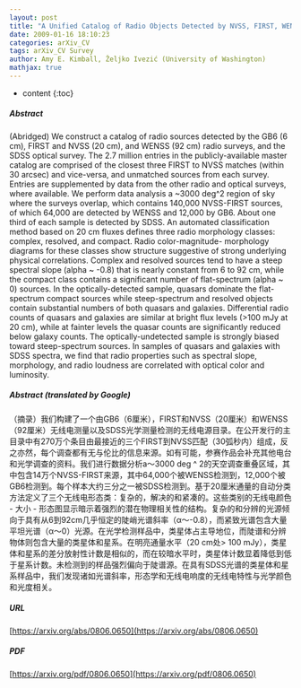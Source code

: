 ```yaml
---
layout: post
title: "A Unified Catalog of Radio Objects Detected by NVSS, FIRST, WENSS, GB6, and SDSS"
date: 2009-01-16 18:10:23
categories: arXiv_CV
tags: arXiv_CV Survey
author: Amy E. Kimball, Željko Ivezić (University of Washington)
mathjax: true
---
```


* content
{:toc}

##### Abstract
(Abridged) We construct a catalog of radio sources detected by the GB6 (6 cm), FIRST and NVSS (20 cm), and WENSS (92 cm) radio surveys, and the SDSS optical survey. The 2.7 million entries in the publicly-available master catalog are comprised of the closest three FIRST to NVSS matches (within 30 arcsec) and vice-versa, and unmatched sources from each survey. Entries are supplemented by data from the other radio and optical surveys, where available. We perform data analysis a ~3000 deg^2 region of sky where the surveys overlap, which contains 140,000 NVSS-FIRST sources, of which 64,000 are detected by WENSS and 12,000 by GB6. About one third of each sample is detected by SDSS. An automated classification method based on 20 cm fluxes defines three radio morphology classes: complex, resolved, and compact. Radio color-magnitude- morphology diagrams for these classes show structure suggestive of strong underlying physical correlations. Complex and resolved sources tend to have a steep spectral slope (alpha ~ -0.8) that is nearly constant from 6 to 92 cm, while the compact class contains a significant number of flat-spectrum (alpha ~ 0) sources. In the optically-detected sample, quasars dominate the flat-spectrum compact sources while steep-spectrum and resolved objects contain substantial numbers of both quasars and galaxies. Differential radio counts of quasars and galaxies are similar at bright flux levels (>100 mJy at 20 cm), while at fainter levels the quasar counts are significantly reduced below galaxy counts. The optically-undetected sample is strongly biased toward steep-spectrum sources. In samples of quasars and galaxies with SDSS spectra, we find that radio properties such as spectral slope, morphology, and radio loudness are correlated with optical color and luminosity.

##### Abstract (translated by Google)
（摘录）我们构建了一个由GB6（6厘米），FIRST和NVSS（20厘米）和WENSS（92厘米）无线电测量以及SDSS光学测量检测的无线电源目录。在公开发行的主目录中有270万个条目由最接近的三个FIRST到NVSS匹配（30弧秒内）组成，反之亦然，每个调查都有无与伦比的信息来源。如有可能，参赛作品会补充其他电台和光学调查的资料。我们进行数据分析a〜3000 deg ^ 2的天空调查重叠区域，其中包含14万个NVSS-FIRST来源，其中64,000个被WENSS检测到，12,000个被GB6检测到。每个样本大约三分之一被SDSS检测到。基于20厘米通量的自动分类方法定义了三个无线电形态类：复杂的，解决的和紧凑的。这些类别的无线电颜色 - 大小 - 形态图显示暗示着强烈的潜在物理相关性的结构。复杂的和分辨的光源倾向于具有从6到92cm几乎恒定的陡峭光谱斜率（α〜-0.8），而紧致光谱包含大量平坦光谱（α〜0）光源。在光学检测样品中，类星体占主导地位，而陡谱和分辨物体则包含大量的类星体和星系。在明亮通量水平（20 cm处> 100 mJy），类星体和星系的差分放射性计数是相似的，而在较暗水平时，类星体计数显着降低到低于星系计数。未检测到的样品强烈偏向于陡谱源。在具有SDSS光谱的类星体和星系样品中，我们发现诸如光谱斜率，形态学和无线电响度的无线电特性与光学颜色和光度相关。

##### URL
[https://arxiv.org/abs/0806.0650](https://arxiv.org/abs/0806.0650)

##### PDF
[https://arxiv.org/pdf/0806.0650](https://arxiv.org/pdf/0806.0650)

